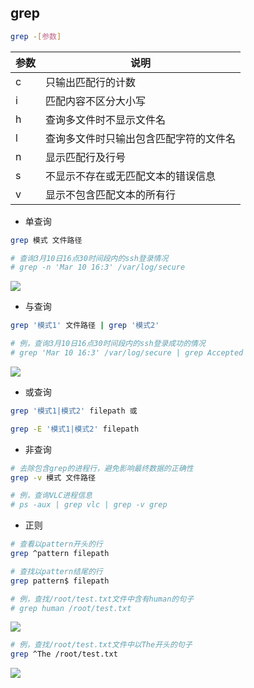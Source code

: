 <!--
 * @Description: 
 * @Version: 1.0
 * @Author: DaLao
 * @Email: dalao_li@163.com
 * @Date: 2021-04-20 20:16:43
 * @LastEditors: DaLao
 * @LastEditTime: 2021-12-13 19:37:14
-->

## grep

```sh
grep -[参数]
```

| 参数 | 说明                                   |
| ---- | -------------------------------------- |
| c    | 只输出匹配行的计数                     |
| i    | 匹配内容不区分大小写                   |
| h    | 查询多文件时不显示文件名               |
| l    | 查询多文件时只输出包含匹配字符的文件名 |
| n    | 显示匹配行及行号                       |
| s    | 不显示不存在或无匹配文本的错误信息     |
| v    | 显示不包含匹配文本的所有行             |


- 单查询

```sh
grep 模式 文件路径

# 查询3月10日16点30时间段内的ssh登录情况
# grep -n 'Mar 10 16:3' /var/log/secure
```
![](https://cdn.hurra.ltd/img/20210310173920.png)

- 与查询

```sh
grep '模式1' 文件路径 | grep '模式2'

# 例，查询3月10日16点30时间段内的ssh登录成功的情况
# grep 'Mar 10 16:3' /var/log/secure | grep Accepted
```

![](https://cdn.hurra.ltd/img/20210310175209.png)

- 或查询

```sh
grep '模式1|模式2' filepath 或

grep -E '模式1|模式2' filepath
```

- 非查询

```sh
# 去除包含grep的进程行，避免影响最终数据的正确性
grep -v 模式 文件路径

# 例，查询VLC进程信息
# ps -aux | grep vlc | grep -v grep
```

- 正则

```sh
# 查看以pattern开头的行
grep ^pattern filepath

# 查找以pattern结尾的行
grep pattern$ filepath
```

```sh
# 例，查找/root/test.txt文件中含有human的句子
# grep human /root/test.txt
```
![](https://cdn.hurra.ltd/img/20210310151418.png)

```sh
# 例，查找/root/test.txt文件中以The开头的句子
grep ^The /root/test.txt
```
![](https://cdn.hurra.ltd/img/20210310151535.png)